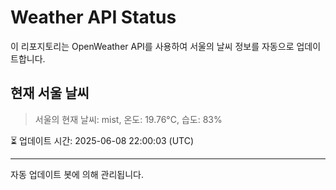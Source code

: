 
# Weather API Status

이 리포지토리는 OpenWeather API를 사용하여 서울의 날씨 정보를 자동으로 업데이트합니다.

## 현재 서울 날씨
> 서울의 현재 날씨: mist, 온도: 19.76°C, 습도: 83%

⏳ 업데이트 시간: 2025-06-08 22:00:03 (UTC)

---
자동 업데이트 봇에 의해 관리됩니다.
